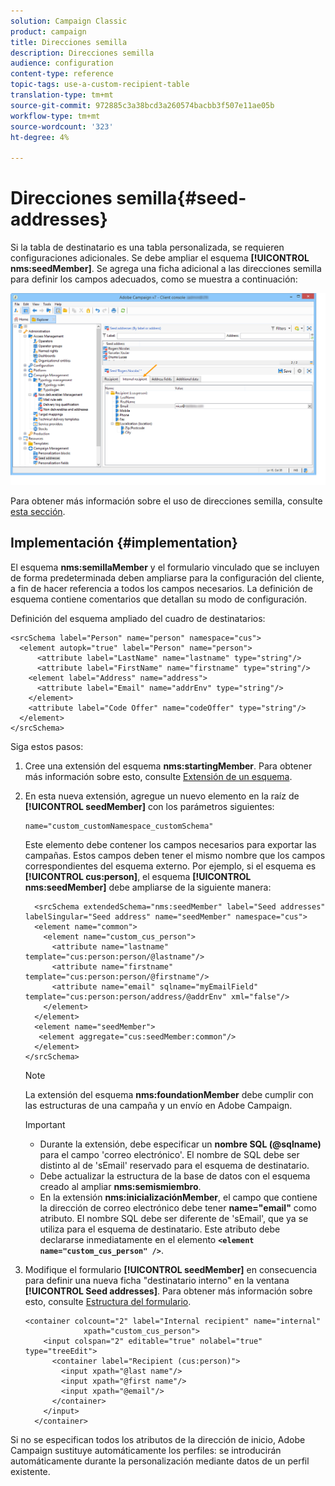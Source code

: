 ```yaml
---
solution: Campaign Classic
product: campaign
title: Direcciones semilla
description: Direcciones semilla
audience: configuration
content-type: reference
topic-tags: use-a-custom-recipient-table
translation-type: tm+mt
source-git-commit: 972885c3a38bcd3a260574bacbb3f507e11ae05b
workflow-type: tm+mt
source-wordcount: '323'
ht-degree: 4%

---
```



# Direcciones semilla{#seed-addresses}

Si la tabla de destinatario es una tabla personalizada, se requieren configuraciones adicionales. Se debe ampliar el esquema **[!UICONTROL nms:seedMember]**. Se agrega una ficha adicional a las direcciones semilla para definir los campos adecuados, como se muestra a continuación:

![](assets/s_ncs_user_seedlist_new_tab.png)

Para obtener más información sobre el uso de direcciones semilla, consulte [esta sección](../../delivery/using/about-seed-addresses.md).

## Implementación {#implementation}

El esquema **nms:semillaMember** y el formulario vinculado que se incluyen de forma predeterminada deben ampliarse para la configuración del cliente, a fin de hacer referencia a todos los campos necesarios. La definición de esquema contiene comentarios que detallan su modo de configuración.

Definición del esquema ampliado del cuadro de destinatarios:

```
<srcSchema label="Person" name="person" namespace="cus">
  <element autopk="true" label="Person" name="person">
      <attribute label="LastName" name="lastname" type="string"/>
      <attribute label="FirstName" name="firstname" type="string"/>
    <element label="Address" name="address">
      <attribute label="Email" name="addrEnv" type="string"/>
    </element>
    <attribute label="Code Offer" name="codeOffer" type="string"/>
  </element>
</srcSchema>
```

Siga estos pasos:

1. Cree una extensión del esquema **nms:startingMember**. Para obtener más información sobre esto, consulte [Extensión de un esquema](../../configuration/using/extending-a-schema.md).
1. En esta nueva extensión, agregue un nuevo elemento en la raíz de **[!UICONTROL seedMember]** con los parámetros siguientes:

   ```
   name="custom_customNamespace_customSchema"
   ```

   Este elemento debe contener los campos necesarios para exportar las campañas. Estos campos deben tener el mismo nombre que los campos correspondientes del esquema externo. Por ejemplo, si el esquema es **[!UICONTROL cus:person]**, el esquema **[!UICONTROL nms:seedMember]** debe ampliarse de la siguiente manera:

   ```
     <srcSchema extendedSchema="nms:seedMember" label="Seed addresses" labelSingular="Seed address" name="seedMember" namespace="cus">
     <element name="common">
       <element name="custom_cus_person">
         <attribute name="lastname" template="cus:person:person/@lastname"/>
         <attribute name="firstname" template="cus:person:person/@firstname"/>
         <attribute name="email" sqlname="myEmailField" template="cus:person:person/address/@addrEnv" xml="false"/>
       </element>
     </element>
     <element name="seedMember">
      <element aggregate="cus:seedMember:common"/>
     </element>
   </srcSchema>
   ```

   >[!NOTE]
   >
   >La extensión del esquema **nms:foundationMember** debe cumplir con las estructuras de una campaña y un envío en Adobe Campaign.

   >[!IMPORTANT]
   >
   >
   >    
   >    
   >    * Durante la extensión, debe especificar un **nombre SQL (@sqlname)** para el campo &#39;correo electrónico&#39;. El nombre de SQL debe ser distinto al de &#39;sEmail&#39; reservado para el esquema de destinatario.
   >    * Debe actualizar la estructura de la base de datos con el esquema creado al ampliar **nms:semismiembro**.
   >    * En la extensión **nms:inicializaciónMember**, el campo que contiene la dirección de correo electrónico debe tener **name=&quot;email&quot;** como atributo. El nombre SQL debe ser diferente de &#39;sEmail&#39;, que ya se utiliza para el esquema de destinatario. Este atributo debe declararse inmediatamente en el elemento **`<element name="custom_cus_person" />`**.


1. Modifique el formulario **[!UICONTROL seedMember]** en consecuencia para definir una nueva ficha &quot;destinatario interno&quot; en la ventana **[!UICONTROL Seed addresses]**. Para obtener más información sobre esto, consulte [Estructura del formulario](../../configuration/using/form-structure.md).

   ```
   <container colcount="2" label="Internal recipient" name="internal"
                xpath="custom_cus_person">
       <input colspan="2" editable="true" nolabel="true" type="treeEdit">
         <container label="Recipient (cus:person)">
           <input xpath="@last name"/>
           <input xpath="@first name"/>
           <input xpath="@email"/>
         </container>
       </input>
     </container>
   ```

Si no se especifican todos los atributos de la dirección de inicio, Adobe Campaign sustituye automáticamente los perfiles: se introducirán automáticamente durante la personalización mediante datos de un perfil existente.
